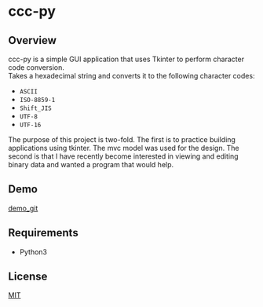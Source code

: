 # ccc-py
## Overview
ccc-py is a simple GUI application that uses Tkinter to perform character code conversion.  
Takes a hexadecimal string and converts it to the following character codes:  

+ `ASCII`
+ `ISO-8859-1`
+ `Shift_JIS`
+ `UTF-8`
+ `UTF-16`  

The purpose of this project is two-fold.
The first is to practice building applications using tkinter. The mvc model was used for the design.
The second is that I have recently become interested in viewing and editing binary data and wanted a program that would help.

## Demo
[demo_git](https://user-images.githubusercontent.com/37060429/202862405-3408c134-ae21-4676-be58-c59c476772ab.gif)

## Requirements
+ Python3

## License
[MIT](/LICENSE)
